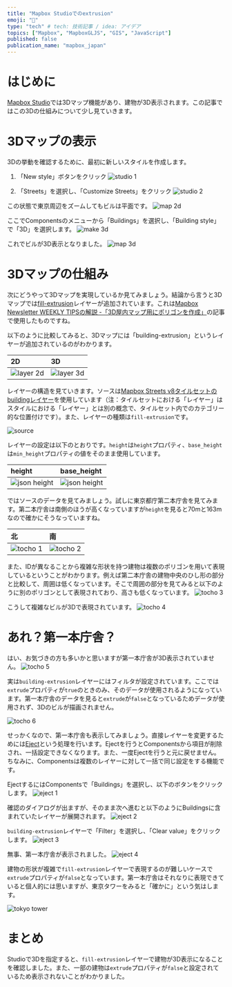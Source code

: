 ```yaml
---
title: "Mapbox Studioでのextrusion"
emoji: "🏢"
type: "tech" # tech: 技術記事 / idea: アイデア
topics: ["Mapbox", "MapboxGLJS", "GIS", "JavaScript"]
published: false
publication_name: "mapbox_japan"
---
```


# はじめに

[Mapbox Studio](https://studio.mapbox.com/)では3Dマップ機能があり、建物が3D表示されます。この記事ではこの3Dの仕組みについて少し見ていきます。


# 3Dマップの表示

3Dの挙動を確認するために、最初に新しいスタイルを作成します。

1. 「New style」ボタンをクリック
![studio 1](/images/articles/dae29a081139a0/studio1.png)

2. 「Streets」を選択し、「Customize Streets」をクリック
![studio 2](/images/articles/dae29a081139a0/studio2.png)


この状態で東京周辺をズームしてもビルは平面です。
![map 2d](/images/articles/dae29a081139a0/map_2d.png)

ここでComponentsのメニューから「Buildings」を選択し、「Building style」で「3D」を選択します。
![make 3d](/images/articles/dae29a081139a0/make_3d.png)

これでビルが3D表示となりました。
![map 3d](/images/articles/dae29a081139a0/map_3d.png)


# 3Dマップの仕組み

次にどうやって3Dマップを実現しているか見てみましょう。結論から言うと3Dマップでは[fill-extrusion](https://docs.mapbox.com/mapbox-gl-js/style-spec/layers/#fill-extrusion)レイヤーが追加されています。これは[Mapbox Newsletter WEEKLY TIPSの解説 -「3D屋内マップ用にポリゴンを作成」](https://zenn.dev/mapbox_japan/articles/21a276dbc52e7c)の記事で使用したものですね。

以下のように比較してみると、3Dマップには「building-extrusion」というレイヤーが追加されているのがわかります。

|2D |3D |
|:--|:--|
|![layer 2d](/images/articles/dae29a081139a0/layer_2d.png) |![layer 3d](/images/articles/dae29a081139a0/layer_3d.png) |

レイヤーの構造を見ていきます。ソースは[Mapbox Streets v8タイルセットのbuildingレイヤー](https://docs.mapbox.com/data/tilesets/reference/mapbox-streets-v8/#data-sources-and-updates:~:text=replication%20feed%2C%20Zenrin-,building,-Globally%3A%20Proprietary%20Mapbox)を使用しています（注：タイルセットにおける「レイヤー」はスタイルにおける「レイヤー」とは別の概念で、タイルセット内でのカテゴリー的な位置付けです）。また、レイヤーの種類は`fill-extrusion`です。

![source](/images/articles/dae29a081139a0/source.png)

レイヤーの設定は以下のとおりです。`height`は`height`プロパティ、`base_height`は`min_height`プロパティの値をそのまま使用しています。

| height&nbsp;&nbsp;&nbsp;&nbsp;&nbsp; | base_height |
|:--|:--|
|![json height](/images/articles/dae29a081139a0/json_height.png) |![json height](/images/articles/dae29a081139a0/json_base_height.png) |

ではソースのデータを見てみましょう。試しに東京都庁第二本庁舎を見てみます。第二本庁舎は南側のほうが高くなっていますが`height`を見ると70mと163mなので確かにそうなっていますね。

| 北 | 南 |
|:--|:--|
|![tocho 1](/images/articles/dae29a081139a0/tocho1.png)|![tocho 2](/images/articles/dae29a081139a0/tocho2.png)|

また、IDが異なることから複雑な形状を持つ建物は複数のポリゴンを用いて表現しているということがわかります。例えば第二本庁舎の建物中央のひし形の部分と比較して、周囲は低くなっています。そこで周囲の部分を見てみると以下のように別のポリゴンとして表現されており、高さも低くなっています。
![tocho 3](/images/articles/dae29a081139a0/tocho3.png)

こうして複雑なビルが3Dで表現されています。
![tocho 4](/images/articles/dae29a081139a0/tocho4.png)


# あれ？第一本庁舎？

はい、お気づきの方も多いかと思いますが第一本庁舎が3D表示されていません。
![tocho 5](/images/articles/dae29a081139a0/tocho5.png)

実は`building-extrusion`レイヤーにはフィルタが設定されています。ここでは`extrude`プロパティが`true`のときのみ、そのデータが使用されるようになっています。第一本庁舎のデータを見ると`extrude`が`false`となっているためデータが使用されず、3Dのビルが描画されません。

![tocho 6](/images/articles/dae29a081139a0/tocho6.png)

せっかくなので、第一本庁舎も表示してみましょう。直接レイヤーを変更するためには[Eject](https://docs.mapbox.com/studio-manual/guides/components/#eject)という処理を行います。Ejectを行うとComponentsから項目が削除され、一括設定できなくなります。また、一度Ejectを行うと元に戻せません。ちなみに、Componentsは複数のレイヤーに対して一括で同じ設定をする機能です。

EjectするにはComponentsで「Buildings」を選択し、以下のボタンをクリックします。
![eject 1](/images/articles/dae29a081139a0/eject1.png)

確認のダイアログが出ますが、そのまま次へ進むと以下のようにBuildingsに含まれていたレイヤーが展開されます。
![eject 2](/images/articles/dae29a081139a0/eject2.png)

`building-extrusion`レイヤーで「Filter」を選択し、「Clear value」をクリックします。
![eject 3](/images/articles/dae29a081139a0/eject3.png)

無事、第一本庁舎が表示されました。
![eject 4](/images/articles/dae29a081139a0/eject4.png)

建物の形状が複雑で`fill-extrusion`レイヤーで表現するのが難しいケースで`extrude`プロパティが`false`となっています。第一本庁舎はそれなりに表現できていると個人的には思いますが、東京タワーをみると「確かに」という気はします。

![tokyo tower](/images/articles/dae29a081139a0/tokyo_tower.png)


# まとめ

Studioで3Dを指定すると、`fill-extrusion`レイヤーで建物が3D表示になることを確認しました。また、一部の建物は`extrude`プロパティが`false`と設定されているため表示されないことがわかりました。
